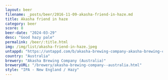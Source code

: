 ```yaml
---
layout: beer
filename: _posts/beer/2016-11-09-akasha-friend-in-haze.md
title: Akasha friend in haze
category: beer
score: 8
beer-date: "2024-03-29"
desc: "Good hazy pale"
permalink: /beer/:title.html
img: /img/list/akasha-friend-in-haze.jpeg
untappd: "https://untappd.com/b/akasha-brewing-company-akasha-brewing-company-friend-in-haze-hazy-ipa/5552235"
country: "Australia"
brewery: "Akasha Brewing Company (Australia)"
breweryURL: "/brewery/akasha-brewing-company--australia.html"
style: "IPA - New England / Hazy"
---
```

